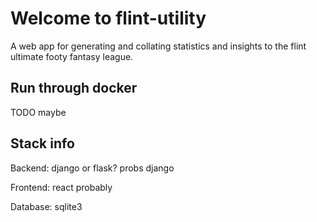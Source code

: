 # Welcome to flint-utility

A web app for generating and collating statistics and insights to the flint ultimate footy fantasy league.

## Run through docker

TODO maybe

## Stack info

Backend: django or flask? probs django

Frontend: react probably

Database: sqlite3
